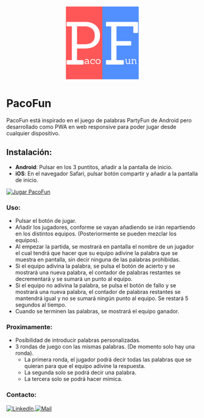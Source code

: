 <p align="center">
  <img style="display: inline; margin: 0 auto; height: 200px; width: 200px;" src="./img/pacofun.png" />
</p>

# PacoFun
PacoFun está inspirado en el juego de palabras PartyFun de Android pero desarrollado como PWA en web responsive para poder jugar desde cualquier dispositivo.

## Instalación:
- **Android**:  Pulsar en los 3 puntitos, añadir a la pantalla de inicio.
- **iOS**: En el navegador Safari, pulsar botón compartir y añadir a la pantalla de inicio.

<a href="https://franciscojvargas.github.io/pacofun/">
  <img src="https://custom-icon-badges.demolab.com/badge/Jugar_PacoFun-red.svg?style=for-the-badge&logo=controller&logoColor=white" alt="Jugar PacoFun" height="30"/>
</a>

### Uso:
- Pulsar el botón de jugar.
- Añadir los jugadores, conforme se vayan añadiendo se irán repartiendo en los distintos equipos. (Posteriormente se pueden mezclar los equipos).
- Al empezar la partida, se mostrará en pantalla el nombre de un jugador el cual tendrá que hacer que su equipo adivine la palabra que se muestra en pantalla, sin decir ninguna de las palabras prohibidas.
- Si el equipo adivina la palabra, se pulsa el botón de acierto y se mostrará una nueva palabra, el contador de palabras restantes se decrementará y se sumará un punto al equipo.
- Si el equipo no adivina la palabra, se pulsa el botón de fallo y se mostrará una nueva palabra, el contador de palabras restantes se mantendrá igual y no se sumará ningún punto al equipo. Se restará 5 segundos al tiempo.
- Cuando se terminen las palabras, se mostrará el equipo ganador.

### Proximamente:
- Posibilidad de introducir palabras personalizadas.
- 3 rondas de juego con las mismas palabras. (De momento solo hay una ronda).
    - La primera ronda, el jugador podrá decir todas las palabras que se quieran para que el equipo adivine la respuesta.
    - La segunda solo se podrá decir una palabra.
    - La tercera solo se podrá hacer mímica.

### Contacto:
<a href="https://www.linkedin.com/in/franciscovargasguerrero/" target="_blank">
  <img align="center" src="https://img.shields.io/badge/linkedin-%231DA1F2.svg?style=for-the-badge&logo=linkedin&logoColor=white" alt="LinkedIn" height="30"/>
</a>
<a href="mailto:frvagu@gmail.com">
  <img align="center" src="https://img.shields.io/badge/gmail-EA4335.svg?style=for-the-badge&logo=gmail&logoColor=white" alt="Mail" height="30"/>
</a>

